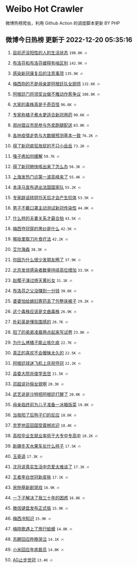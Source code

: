 # Weibo Hot Crawler 



微博热榜爬虫，利用 Github Action 的调度脚本更新 BY PHP 


## 微博今日热榜 更新于 2022-12-20 05:35:16 
1. [目前还没阳性的人的生活状态](https://s.weibo.com/weibo?q=%23%E7%9B%AE%E5%89%8D%E8%BF%98%E6%B2%A1%E9%98%B3%E6%80%A7%E7%9A%84%E4%BA%BA%E7%9A%84%E7%94%9F%E6%B4%BB%E7%8A%B6%E6%80%81%23&t=31&band_rank=1&Refer=top) `198.0K 🔥` 

1. [布洛芬和布洛芬缓释有啥区别](https://s.weibo.com/weibo?q=%23%E5%B8%83%E6%B4%9B%E8%8A%AC%E5%92%8C%E5%B8%83%E6%B4%9B%E8%8A%AC%E7%BC%93%E9%87%8A%E6%9C%89%E5%95%A5%E5%8C%BA%E5%88%AB%23&t=31&band_rank=2&Refer=top) `142.9K 🔥` 

1. [感染新冠康复后的注意事项](https://s.weibo.com/weibo?q=%23%E6%84%9F%E6%9F%93%E6%96%B0%E5%86%A0%E5%BA%B7%E5%A4%8D%E5%90%8E%E7%9A%84%E6%B3%A8%E6%84%8F%E4%BA%8B%E9%A1%B9%23&t=31&band_rank=3&Refer=top) `135.9K 🔥` 

1. [梅西抱的不是母亲是阿根廷队女厨师](https://s.weibo.com/weibo?q=%23%E6%A2%85%E8%A5%BF%E6%8A%B1%E7%9A%84%E4%B8%8D%E6%98%AF%E6%AF%8D%E4%BA%B2%E6%98%AF%E9%98%BF%E6%A0%B9%E5%BB%B7%E9%98%9F%E5%A5%B3%E5%8E%A8%E5%B8%88%23&t=31&band_rank=4&Refer=top) `132.6K 🔥` 

1. [阿根廷门将领奖台做不雅动作惹争议](https://s.weibo.com/weibo?q=%23%E9%98%BF%E6%A0%B9%E5%BB%B7%E9%97%A8%E5%B0%86%E9%A2%86%E5%A5%96%E5%8F%B0%E5%81%9A%E4%B8%8D%E9%9B%85%E5%8A%A8%E4%BD%9C%E6%83%B9%E4%BA%89%E8%AE%AE%23&t=31&band_rank=5&Refer=top) `108.0K 🔥` 

1. [大家的毒株真是千奇百怪](https://s.weibo.com/weibo?q=%23%E5%A4%A7%E5%AE%B6%E7%9A%84%E6%AF%92%E6%A0%AA%E7%9C%9F%E6%98%AF%E5%8D%83%E5%A5%87%E7%99%BE%E6%80%AA%23&t=31&band_rank=6&Refer=top) `96.6K 🔥` 

1. [专家称橘子煮水更适合新冠用药](https://s.weibo.com/weibo?q=%23%E4%B8%93%E5%AE%B6%E7%A7%B0%E6%A9%98%E5%AD%90%E7%85%AE%E6%B0%B4%E6%9B%B4%E9%80%82%E5%90%88%E6%96%B0%E5%86%A0%E7%94%A8%E8%8D%AF%23&t=31&band_rank=7&Refer=top) `90.6K 🔥` 

1. [郑州倡议市民参与外卖跑腿配送](https://s.weibo.com/weibo?q=%23%E9%83%91%E5%B7%9E%E5%80%A1%E8%AE%AE%E5%B8%82%E6%B0%91%E5%8F%82%E4%B8%8E%E5%A4%96%E5%8D%96%E8%B7%91%E8%85%BF%E9%85%8D%E9%80%81%23&t=31&band_rank=8&Refer=top) `83.0K 🔥` 

1. [各地疫情走势与大数据预测基本一致](https://s.weibo.com/weibo?q=%23%E5%90%84%E5%9C%B0%E7%96%AB%E6%83%85%E8%B5%B0%E5%8A%BF%E4%B8%8E%E5%A4%A7%E6%95%B0%E6%8D%AE%E9%A2%84%E6%B5%8B%E5%9F%BA%E6%9C%AC%E4%B8%80%E8%87%B4%23&t=31&band_rank=9&Refer=top) `76.2K 🔥` 

1. [得了新冠疯狂放屁的不只小岳岳](https://s.weibo.com/weibo?q=%23%E5%BE%97%E4%BA%86%E6%96%B0%E5%86%A0%E7%96%AF%E7%8B%82%E6%94%BE%E5%B1%81%E7%9A%84%E4%B8%8D%E5%8F%AA%E5%B0%8F%E5%B2%B3%E5%B2%B3%23&t=31&band_rank=10&Refer=top) `73.2K 🔥` 

1. [嗓子疼如何缓解](https://s.weibo.com/weibo?q=%23%E5%97%93%E5%AD%90%E7%96%BC%E5%A6%82%E4%BD%95%E7%BC%93%E8%A7%A3%23&t=31&band_rank=11&Refer=top) `59.7K 🔥` 

1. [得了新冠肺快咳出来了怎么办](https://s.weibo.com/weibo?q=%23%E5%BE%97%E4%BA%86%E6%96%B0%E5%86%A0%E8%82%BA%E5%BF%AB%E5%92%B3%E5%87%BA%E6%9D%A5%E4%BA%86%E6%80%8E%E4%B9%88%E5%8A%9E%23&t=31&band_rank=12&Refer=top) `56.3K 🔥` 

1. [上海发热门诊第一波高峰来了](https://s.weibo.com/weibo?q=%23%E4%B8%8A%E6%B5%B7%E5%8F%91%E7%83%AD%E9%97%A8%E8%AF%8A%E7%AC%AC%E4%B8%80%E6%B3%A2%E9%AB%98%E5%B3%B0%E6%9D%A5%E4%BA%86%23&t=31&band_rank=13&Refer=top) `55.4K 🔥` 

1. [本泽马宣布退出法国国家队](https://s.weibo.com/weibo?q=%23%E6%9C%AC%E6%B3%BD%E9%A9%AC%E5%AE%A3%E5%B8%83%E9%80%80%E5%87%BA%E6%B3%95%E5%9B%BD%E5%9B%BD%E5%AE%B6%E9%98%9F%23&t=31&band_rank=14&Refer=top) `55.2K 🔥` 

1. [专家辟谣转阴15天后才会产生抗体](https://s.weibo.com/weibo?q=%23%E4%B8%93%E5%AE%B6%E8%BE%9F%E8%B0%A3%E8%BD%AC%E9%98%B415%E5%A4%A9%E5%90%8E%E6%89%8D%E4%BC%9A%E4%BA%A7%E7%94%9F%E6%8A%97%E4%BD%93%23&t=31&band_rank=15&Refer=top) `53.5K 🔥` 

1. [男子不戴口罩主动测试新冠传染性](https://s.weibo.com/weibo?q=%23%E7%94%B7%E5%AD%90%E4%B8%8D%E6%88%B4%E5%8F%A3%E7%BD%A9%E4%B8%BB%E5%8A%A8%E6%B5%8B%E8%AF%95%E6%96%B0%E5%86%A0%E4%BC%A0%E6%9F%93%E6%80%A7%23&t=31&band_rank=16&Refer=top) `44.0K 🔥` 

1. [什么样的夫妻关系才最合拍](https://s.weibo.com/weibo?q=%23%E4%BB%80%E4%B9%88%E6%A0%B7%E7%9A%84%E5%A4%AB%E5%A6%BB%E5%85%B3%E7%B3%BB%E6%89%8D%E6%9C%80%E5%90%88%E6%8B%8D%23&t=31&band_rank=17&Refer=top) `43.5K 🔥` 

1. [梅西夺冠穿的黑纱是什么](https://s.weibo.com/weibo?q=%23%E6%A2%85%E8%A5%BF%E5%A4%BA%E5%86%A0%E7%A9%BF%E7%9A%84%E9%BB%91%E7%BA%B1%E6%98%AF%E4%BB%80%E4%B9%88%23&t=31&band_rank=18&Refer=top) `42.5K 🔥` 

1. [喉咙里取刀片食疗法](https://s.weibo.com/weibo?q=%23%E5%96%89%E5%92%99%E9%87%8C%E5%8F%96%E5%88%80%E7%89%87%E9%A3%9F%E7%96%97%E6%B3%95%23&t=31&band_rank=19&Refer=top) `42.2K 🔥` 

1. [艾尔海森](https://s.weibo.com/weibo?q=%E8%89%BE%E5%B0%94%E6%B5%B7%E6%A3%AE&t=31&band_rank=20&Refer=top) `38.3K 🔥` 

1. [你因为什么很少发朋友圈了](https://s.weibo.com/weibo?q=%23%E4%BD%A0%E5%9B%A0%E4%B8%BA%E4%BB%80%E4%B9%88%E5%BE%88%E5%B0%91%E5%8F%91%E6%9C%8B%E5%8F%8B%E5%9C%88%E4%BA%86%23&t=31&band_rank=21&Refer=top) `37.9K 🔥` 

1. [北京发烧感染者数量持续高位增加](https://s.weibo.com/weibo?q=%23%E5%8C%97%E4%BA%AC%E5%8F%91%E7%83%A7%E6%84%9F%E6%9F%93%E8%80%85%E6%95%B0%E9%87%8F%E6%8C%81%E7%BB%AD%E9%AB%98%E4%BD%8D%E5%A2%9E%E5%8A%A0%23&t=31&band_rank=22&Refer=top) `33.5K 🔥` 

1. [赵樱子演过倚天黄衫女](https://s.weibo.com/weibo?q=%23%E8%B5%B5%E6%A8%B1%E5%AD%90%E6%BC%94%E8%BF%87%E5%80%9A%E5%A4%A9%E9%BB%84%E8%A1%AB%E5%A5%B3%23&t=31&band_rank=23&Refer=top) `31.1K 🔥` 

1. [布洛芬之父没赚到一分钱](https://s.weibo.com/weibo?q=%23%E5%B8%83%E6%B4%9B%E8%8A%AC%E4%B9%8B%E7%88%B6%E6%B2%A1%E8%B5%9A%E5%88%B0%E4%B8%80%E5%88%86%E9%92%B1%23&t=31&band_rank=24&Refer=top) `30.6K 🔥` 

1. [婆婆怕给媳妇寄药丢了包整床被子](https://s.weibo.com/weibo?q=%23%E5%A9%86%E5%A9%86%E6%80%95%E7%BB%99%E5%AA%B3%E5%A6%87%E5%AF%84%E8%8D%AF%E4%B8%A2%E4%BA%86%E5%8C%85%E6%95%B4%E5%BA%8A%E8%A2%AB%E5%AD%90%23&t=31&band_rank=25&Refer=top) `29.2K 🔥` 

1. [这个毒株应该是文曲毒株](https://s.weibo.com/weibo?q=%23%E8%BF%99%E4%B8%AA%E6%AF%92%E6%A0%AA%E5%BA%94%E8%AF%A5%E6%98%AF%E6%96%87%E6%9B%B2%E6%AF%92%E6%A0%AA%23&t=31&band_rank=26&Refer=top) `26.9K 🔥` 

1. [朴彩英是懂氛围感的](https://s.weibo.com/weibo?q=%23%E6%9C%B4%E5%BD%A9%E8%8B%B1%E6%98%AF%E6%87%82%E6%B0%9B%E5%9B%B4%E6%84%9F%E7%9A%84%23&t=31&band_rank=27&Refer=top) `26.7K 🔥` 

1. [阳了的弟弟凌晨两点起来写试卷](https://s.weibo.com/weibo?q=%23%E9%98%B3%E4%BA%86%E7%9A%84%E5%BC%9F%E5%BC%9F%E5%87%8C%E6%99%A8%E4%B8%A4%E7%82%B9%E8%B5%B7%E6%9D%A5%E5%86%99%E8%AF%95%E5%8D%B7%23&t=31&band_rank=28&Refer=top) `23.8K 🔥` 

1. [为什么烤橘子能止咳化痰](https://s.weibo.com/weibo?q=%23%E4%B8%BA%E4%BB%80%E4%B9%88%E7%83%A4%E6%A9%98%E5%AD%90%E8%83%BD%E6%AD%A2%E5%92%B3%E5%8C%96%E7%97%B0%23&t=31&band_rank=29&Refer=top) `22.7K 🔥` 

1. [真正的喜欢不会暧昧太久的](https://s.weibo.com/weibo?q=%23%E7%9C%9F%E6%AD%A3%E7%9A%84%E5%96%9C%E6%AC%A2%E4%B8%8D%E4%BC%9A%E6%9A%A7%E6%98%A7%E5%A4%AA%E4%B9%85%E7%9A%84%23&t=31&band_rank=30&Refer=top) `22.5K 🔥` 

1. [阿根廷球迷飞机上庆祝夺冠](https://s.weibo.com/weibo?q=%23%E9%98%BF%E6%A0%B9%E5%BB%B7%E7%90%83%E8%BF%B7%E9%A3%9E%E6%9C%BA%E4%B8%8A%E5%BA%86%E7%A5%9D%E5%A4%BA%E5%86%A0%23&t=31&band_rank=31&Refer=top) `22.2K 🔥` 

1. [县委大院肖俊学去世](https://s.weibo.com/weibo?q=%23%E5%8E%BF%E5%A7%94%E5%A4%A7%E9%99%A2%E8%82%96%E4%BF%8A%E5%AD%A6%E5%8E%BB%E4%B8%96%23&t=31&band_rank=32&Refer=top) `21.5K 🔥` 

1. [邓超说孙俪女貌啊](https://s.weibo.com/weibo?q=%23%E9%82%93%E8%B6%85%E8%AF%B4%E5%AD%99%E4%BF%AA%E5%A5%B3%E8%B2%8C%E5%95%8A%23&t=31&band_rank=33&Refer=top) `20.3K 🔥` 

1. [武艺说是沙特把阿根廷打醒了](https://s.weibo.com/weibo?q=%23%E6%AD%A6%E8%89%BA%E8%AF%B4%E6%98%AF%E6%B2%99%E7%89%B9%E6%8A%8A%E9%98%BF%E6%A0%B9%E5%BB%B7%E6%89%93%E9%86%92%E4%BA%86%23&t=31&band_rank=34&Refer=top) `20.0K 🔥` 

1. [母亲临终前为儿子准备一冰箱饭菜](https://s.weibo.com/weibo?q=%23%E6%AF%8D%E4%BA%B2%E4%B8%B4%E7%BB%88%E5%89%8D%E4%B8%BA%E5%84%BF%E5%AD%90%E5%87%86%E5%A4%87%E4%B8%80%E5%86%B0%E7%AE%B1%E9%A5%AD%E8%8F%9C%23&t=31&band_rank=35&Refer=top) `19.8K 🔥` 

1. [当我阳了后狗子们的反应](https://s.weibo.com/weibo?q=%23%E5%BD%93%E6%88%91%E9%98%B3%E4%BA%86%E5%90%8E%E7%8B%97%E5%AD%90%E4%BB%AC%E7%9A%84%E5%8F%8D%E5%BA%94%23&t=31&band_rank=36&Refer=top) `18.6K 🔥` 

1. [克罗地亚回国受震撼欢迎](https://s.weibo.com/weibo?q=%23%E5%85%8B%E7%BD%97%E5%9C%B0%E4%BA%9A%E5%9B%9E%E5%9B%BD%E5%8F%97%E9%9C%87%E6%92%BC%E6%AC%A2%E8%BF%8E%23&t=31&band_rank=37&Refer=top) `18.4K 🔥` 

1. [高校毕业生就业率低于大专中专高中](https://s.weibo.com/weibo?q=%23%E9%AB%98%E6%A0%A1%E6%AF%95%E4%B8%9A%E7%94%9F%E5%B0%B1%E4%B8%9A%E7%8E%87%E4%BD%8E%E4%BA%8E%E5%A4%A7%E4%B8%93%E4%B8%AD%E4%B8%93%E9%AB%98%E4%B8%AD%23&t=31&band_rank=38&Refer=top) `18.2K 🔥` 

1. [新疆冬天水果车长什么样子](https://s.weibo.com/weibo?q=%23%E6%96%B0%E7%96%86%E5%86%AC%E5%A4%A9%E6%B0%B4%E6%9E%9C%E8%BD%A6%E9%95%BF%E4%BB%80%E4%B9%88%E6%A0%B7%E5%AD%90%23&t=31&band_rank=39&Refer=top) `17.5K 🔥` 

1. [玉骨遥](https://s.weibo.com/weibo?q=%E7%8E%89%E9%AA%A8%E9%81%A5&t=31&band_rank=40&Refer=top) `17.3K 🔥` 

1. [沈月说真实生活中恋爱太难谈了](https://s.weibo.com/weibo?q=%23%E6%B2%88%E6%9C%88%E8%AF%B4%E7%9C%9F%E5%AE%9E%E7%94%9F%E6%B4%BB%E4%B8%AD%E6%81%8B%E7%88%B1%E5%A4%AA%E9%9A%BE%E8%B0%88%E4%BA%86%23&t=31&band_rank=41&Refer=top) `17.1K 🔥` 

1. [王者李白世冠新皮肤](https://s.weibo.com/weibo?q=%23%E7%8E%8B%E8%80%85%E6%9D%8E%E7%99%BD%E4%B8%96%E5%86%A0%E6%96%B0%E7%9A%AE%E8%82%A4%23&t=31&band_rank=42&Refer=top) `17.1K 🔥` 

1. [宋仲基新剧哭戏](https://s.weibo.com/weibo?q=%23%E5%AE%8B%E4%BB%B2%E5%9F%BA%E6%96%B0%E5%89%A7%E5%93%AD%E6%88%8F%23&t=31&band_rank=43&Refer=top) `16.9K 🔥` 

1. [一下子解决了我三十年的困惑](https://s.weibo.com/weibo?q=%23%E4%B8%80%E4%B8%8B%E5%AD%90%E8%A7%A3%E5%86%B3%E4%BA%86%E6%88%91%E4%B8%89%E5%8D%81%E5%B9%B4%E7%9A%84%E5%9B%B0%E6%83%91%23&t=31&band_rank=44&Refer=top) `16.8K 🔥` 

1. [微信键盘发布正式版](https://s.weibo.com/weibo?q=%23%E5%BE%AE%E4%BF%A1%E9%94%AE%E7%9B%98%E5%8F%91%E5%B8%83%E6%AD%A3%E5%BC%8F%E7%89%88%23&t=31&band_rank=45&Refer=top) `15.9K 🔥` 

1. [梅西冷知识](https://s.weibo.com/weibo?q=%23%E6%A2%85%E8%A5%BF%E5%86%B7%E7%9F%A5%E8%AF%86%23&t=31&band_rank=46&Refer=top) `15.9K 🔥` 

1. [梅晓歌遇上了旅行蛤蟆](https://s.weibo.com/weibo?q=%23%E6%A2%85%E6%99%93%E6%AD%8C%E9%81%87%E4%B8%8A%E4%BA%86%E6%97%85%E8%A1%8C%E8%9B%A4%E8%9F%86%23&t=31&band_rank=47&Refer=top) `14.8K 🔥` 

1. [苏醒回应昨晚哭泣](https://s.weibo.com/weibo?q=%23%E8%8B%8F%E9%86%92%E5%9B%9E%E5%BA%94%E6%98%A8%E6%99%9A%E5%93%AD%E6%B3%A3%23&t=31&band_rank=48&Refer=top) `14.1K 🔥` 

1. [小米回应年底裁员](https://s.weibo.com/weibo?q=%23%E5%B0%8F%E7%B1%B3%E5%9B%9E%E5%BA%94%E5%B9%B4%E5%BA%95%E8%A3%81%E5%91%98%23&t=31&band_rank=49&Refer=top) `14.0K 🔥` 

1. [AG止步世冠](https://s.weibo.com/weibo?q=%23AG%E6%AD%A2%E6%AD%A5%E4%B8%96%E5%86%A0%23&t=31&band_rank=50&Refer=top) `13.4K 🔥` 

